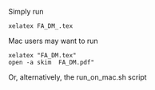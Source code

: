 Simply run 

    xelatex FA_DM_.tex

Mac users may want to run 

    xelatex "FA_DM.tex"
    open -a skim  FA_DM.pdf"

Or, alternatively, the run_on_mac.sh script

